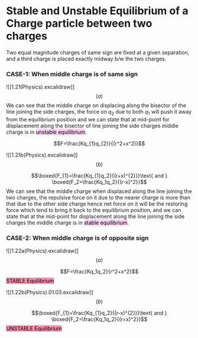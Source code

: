# Stable and Unstable Equilibrium of a Charge particle between two charges
Two equal magnitude charges of same sign are fixed at a given separation, and a third charge is placed exactly midway b/w the two charges.
### CASE-1: When middle charge is of same sign 
![[1.21(Physics).excalidraw]]
$$(a)$$
We can see that the middle charge on displacing along the bisector of the line joining the side charges, the force on $q_2$ due to both $q_1$ will push it away from the equilibrium position and we can state that at mid-point for displacement along the bisector of line joining the side charges middle charge is in <mark style="background: #FFB8EBA6;">unstable equilibrium</mark>.

$$F=\frac{Kq_{1}q_{2}}{(r^2+x^2)}$$

![[1.21b(Physics).excalidraw]]
$$(b)$$

$$\boxed{F_{1}=\frac{Kq_{1}q_2}{(r+x)^{2}}}\text{ and } \boxed{F_2=\frac{Kq_1q_2}{(r-x)^2}}$$
We can see that the middle charge when displaced along the line joining the two charges, the repulsive force on it due to the nearer charge is more than that due to the other side charge hence net force on it will be the restoring force which tend to bring it back to the equilibrium position, and we can state that at the mid-point for displacement along the line joining the side charges the middle charge is in <mark style="background: #FFB8EBA6;">stable equilibrium</mark>.

### CASE-2: When middle charge is of opposite sign 
![[1.22a(Physics).excalidraw]]
$$(a)$$

$$F=\frac{Kq_1q_2}{r^2+x^2}$$
<mark style="background: #FF5582A6;">STABLE Equilibrium </mark> 

![[1.22b(Physics).01.03.excalidraw]]
$$(b)$$

$$\boxed{F_{1}=\frac{Kq_{1}q_2}{(r-x)^{2}}}\text{ and } \boxed{F_2=\frac{Kq_1q_2}{(r+x)^2}}$$
<mark style="background: #FF5582A6;">UNSTABLE Equilibrium </mark> 